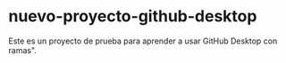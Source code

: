# nuevo-proyecto-github-desktop
 Este es un proyecto de prueba para aprender a usar GitHub Desktop con ramas".
